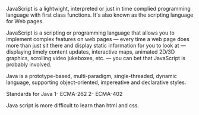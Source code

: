 JavaScript is a lightwight, interpreted or just in time complied programming language with first class functions. It's also known as the scripting language for Web pages. 

JavaScript is a scripting or programming language that allows you to implement complex features on web pages — every time a web page does more than just sit there and display static information for you to look at — displaying timely content updates, interactive maps, animated 2D/3D graphics, scrolling video jukeboxes, etc. — you can bet that JavaScript is probably involved. 

Java is a prototype-based, multi-paradigm, single-threaded, dynamic language, supporting object-oriented, impereative and declarative styles. 

Standards for Java
    1-  ECMA-262
    2-  ECMA-402

Java script is more difficult to learn than html and css.